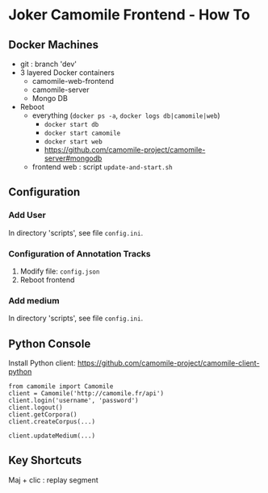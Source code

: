 # Joker Camomile Frontend - How To

## Docker Machines

-   git : branch 'dev'
-   3 layered Docker containers
    -   camomile-web-frontend
    -   camomile-server
    -   Mongo DB
-   Reboot
    -   everything (`docker ps -a`, `docker logs db|camomile|web`)
        -   `docker start db`
        -   `docker start camomile`
        -   `docker start web`
        -   <https://github.com/camomile-project/camomile-server#mongodb>
    -   frontend web : script `update-and-start.sh`

## Configuration

### Add User

In directory 'scripts', see file `config.ini`.

### Configuration of Annotation Tracks

1.  Modify file: `config.json`
2.  Reboot frontend 

### Add medium

In directory 'scripts', see file `config.ini`.

## Python Console 

Install Python client: <https://github.com/camomile-project/camomile-client-python>

    from camomile import Camomile
    client = Camomile('http://camomile.fr/api')
    client.login('username', 'password')
    client.logout()
    client.getCorpora()
    client.createCorpus(...)
    
    client.updateMedium(...)

## Key Shortcuts

Maj + clic : replay segment
